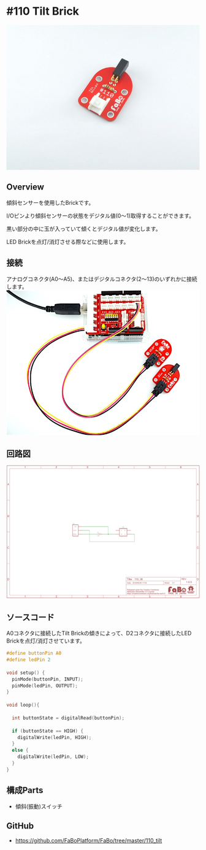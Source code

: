 # #110 Tilt Brick

![](../img/100_analog/product/110.jpg)
<!--COLORME-->

## Overview
傾斜センサーを使用したBrickです。

I/Oピンより傾斜センサーの状態をデジタル値(0〜1)取得することができます。

黒い部分の中に玉が入っていて傾くとデジタル値が変化します。

LED Brickを点灯/消灯させる際などに使用します。


## 接続
アナログコネクタ(A0〜A5)、またはデジタルコネクタ(2〜13)のいずれかに接続します。
![](../img/100_analog/connect/110_tilt_connect.jpg)

## 回路図
![](../img/100_analog/schematic/110_tilt.png)

## ソースコード

A0コネクタに接続したTilt Brickの傾きによって、D2コネクタに接続したLED Brickを点灯/消灯させています。

```c
#define buttonPin A0
#define ledPin 2

void setup() {
  pinMode(buttonPin, INPUT);
  pinMode(ledPin, OUTPUT);
}

void loop(){

  int buttonState = digitalRead(buttonPin);

  if (buttonState == HIGH) {
    digitalWrite(ledPin, HIGH);
  }
  else {
    digitalWrite(ledPin, LOW);
  }
}
```

## 構成Parts
- 傾斜(振動)スイッチ

## GitHub
- https://github.com/FaBoPlatform/FaBo/tree/master/110_tilt
